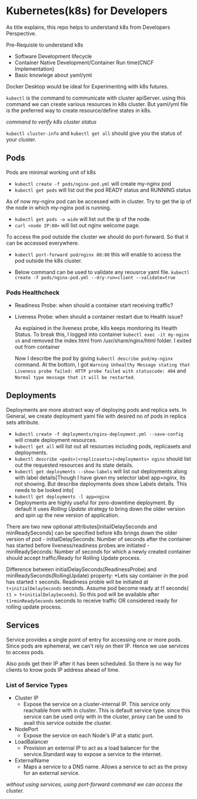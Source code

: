 # Kubernetes(k8s) for Developers

As title explains, this repo helps to understand k8s from Developers Perspective.

Pre-Requiste to understand k8s
  - Software Development lifecycle
  - Container Native Development/Container Run time(CNCF Implementation)
  - Basic knowlege about yaml/yml

Docker Desktop would be ideal for Experimenting with k8s futures.

`kubectl` is the command to communicate with cluster apiServer. using this command we can create various resources in k8s cluster. But yaml/yml file is the preferred way to create resource/define states in k8s.

*command to verify k8s cluster status*

`kubectl cluster-info` and 
`kubectl get all` should give you the status of your cluster.

## Pods
  Pods are minimal working unit of k8s
  - `kubectl create -f pods/nginx-pod.yml` will create my-nginx pod
  - `kubectl get pods` will list out the pod READY status and RUNNING status

  As of now my-nginx pod can be accessed with in cluster. Try to get the ip of the node in which my-nginx pod is running.
  - `kubectl get pods -o wide` will list out the ip of the node.
  - `curl <node IP:80>` will list out nginx welcome page.

  To access the pod outside the cluster we should do port-forward. So that it can be accessed everywhere.
  - `kubectl port-forward pod/nginx 80:80` this will enable to access the pod outside the k8s cluster.

  - Below command can be used to validate any reousrce yaml file.
  `kubectl create -f pods/nginx-pod.yml --dry-run=client --validate=true`

### Pods Healthcheck
  - Readiness Probe: when should a container start receiving traffic?
  - Liveness Probe: when should a container restart due to Health issue?

    As explained in the liveness probe, k8s keeps monitoring its Health Status. To break this, I logged into container `kubectl exec -it my-nginx sh` and removed the index.html from /usr/share/nginx/html folder. I exited out from container

    Now I describe the pod by giving `kubectl describe pod/my-nginx` command. At the bottom, I got `Warning Unhealthy Message stating that Liveness probe failed: HTTP probe failed with statuscode: 404` and `Normal type message that it will be restarted`.

## Deployments
  Deployments are more abstract way of deploying pods and replica sets. In General, we create deployment yaml file with desired no of pods in replica sets attribute.
  - `kubectl create -f deployments/nginx-deployment.yml --save-config` will create deployment resources.
  - `kubectl get all` will list out all resources including pods, replicasets and deployments.
  - `kubectl describe <pods>|<replicasets>|<deployments> nginx` should list out the requested resources and its state details.
  - `kubectl get deployments --show-labels` will list out deployments along with label details[Though I have given my selector label app=nginx, its not showing. But describe deployments does show Labels details. This needs to be looked into]
  - `kubectl get deployments -l app=nginx` 
  - Deployments are highly useful for zero-downtime deployment. By default it uses *Rolling Update* strategy to bring down the older version and spin up the new version of application.

  There are two new optional attributes[initailDelaySeconds and minReadySeconds] can be specified before k8s brings down the older version of pod
    - initialDelaySeconds: Number of seconds after the container has started before liveness/readiness probes are initiated
    - minReadySeconds: Number of seconds for which a newly created container should accept traffic/Ready for Rolling Update process.

  Difference between initialDelaySeconds(ReadinessProbe) and minReadySeconds(RollingUpdate) property:
    *Lets say container in the pod has started `t` seconds. Readiness proble will be initiated at `t+initialDelaySeconds` seconds. Assume pod become ready at t1 seconds( `t1 > t+initialDelaySeconds`). So this pod will be available after `t1+minReadySeconds` seconds to receive traffic OR considered ready for rolling update process.

## Services
  Service provides a single point of entry for accessing one or more pods. Since pods are ephemeral, we can't rely on their IP. Hence we use services to access pods.

  Also pods get their IP after it has been scheduled. So there is no way for clients to know pods IP address ahead of time.

### List of Service Types
  - Cluster IP
    - Expose the service on a cluster-internal IP. This service only reachable from     with in cluster. This is default service type. since this service can be used only with in the cluster, proxy can be used to avail this service outside the cluster. 
  - NodePort
    - Expose the service on each Node's IP at a static port.
  - LoadBalancer
    - Provision an external IP to act as a load balancer for the service.Standard way to expose a service to the internet.
  - ExternalName
    - Maps a service to a DNS name. Allows a service to act as the proxy for an external service.

  *without using services, using port-forward command we can access the cluster.*          
